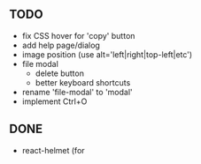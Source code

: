 

## TODO
- fix CSS hover for 'copy' button
- add help page/dialog
- image position (use alt='left|right|top-left|etc')
- file modal
    - delete button
    - better keyboard shortcuts
- rename 'file-modal' to 'modal'
- implement Ctrl+O

## DONE
- react-helmet (for <title>)
- file modal
    - move upload to modal
    - load files into local store
    - rename download to 'export'
- persistant storage
  - store editor state
  - save/load files to localStorage
- 'scroll to bottom' shortcut
- focus editor/preview shortcuts
- dark scrollbars
- comments `[//]: # (etc)` as notes
- printing
    - better styles (remove parent flexboxes)
    - outline code blocks
    - print button
    - add notes
- printing styles
- add clear-all button
- dark mode
- fix python syntax in highlight.js
    - missing builtins (len, int, float, str, input, print)
    - True, False, None are literals, not keywords

[//]: # (this is a comment)
